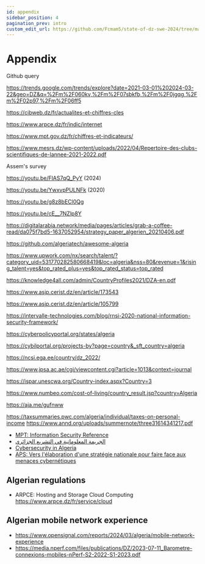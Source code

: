 ```yaml
---
id: appendix
sidebar_position: 4
pagination_prev: intro
custom_edit_url: https://github.com/Fcmam5/state-of-dz-swe-2024/tree/master/website/docs/appendix/index.md
---
```


# Appendix

Github query

https://trends.google.com/trends/explore?date=2021-03-01%202024-03-22&geo=DZ&q=%2Fm%2F060kv,%2Fm%2F07sbkfb,%2Fm%2F0jgqg,%2Fm%2F02p97,%2Fm%2F06ff5

https://cibweb.dz/fr/actualites-et-chiffres-cles

https://www.arpce.dz/fr/indic/internet

https://www.mpt.gov.dz/fr/chiffres-et-indicateurs/

https://www.mesrs.dz/wp-content/uploads/2022/04/Repertoire-des-clubs-scientifiques-de-lannee-2021-2022.pdf

Assem's survey

https://youtu.be/FlAS7qQ_PyY (2024)

https://youtu.be/YwxvpPULNFk (2020)

https://youtu.be/g8z8bECl0Qg

https://youtu.be/cE__7NZlp8Y

https://digitalarabia.network/media/pages/articles/grab-a-coffee-read/da075f7bd5-1637052954/strategy_paper_algerien_20210406.pdf

https://github.com/algeriatech/awesome-algeria

https://www.upwork.com/nx/search/talent/?category_uid=531770282580668419&loc=algeria&nss=80&revenue=1&rising_talent=yes&top_rated_plus=yes&top_rated_status=top_rated

https://knowledge4all.com/admin/CountryProfiles2021/DZA-en.pdf

https://www.asjp.cerist.dz/en/article/173543

https://www.asjp.cerist.dz/en/article/105799

https://intervalle-technologies.com/blog/rnsi-2020-national-information-security-framework/

https://cyberpolicyportal.org/states/algeria

https://cybilportal.org/projects-by?page=country&_sft_country=algeria

https://ncsi.ega.ee/country/dz_2022/

https://www.jpsa.ac.ae/cgi/viewcontent.cgi?article=1013&context=journal

https://ispar.unescwa.org/Country-index.aspx?Country=3

https://www.numbeo.com/cost-of-living/country_result.jsp?country=Algeria

https://aja.me/gufnww

https://taxsummaries.pwc.com/algeria/individual/taxes-on-personal-income
https://www.annd.org/uploads/summernote/three31614341217.pdf

* [MPT: Information Security Reference](https://www.mpt.gov.dz/en/information-security-reference/)
* [الجريمة المعلوماتية في التشريع الجزائري](https://www.asjp.cerist.dz/en/article/168985)
* [Cybersecurity in Algeria](https://www.researchgate.net/publication/369647110_Cybersecurity_in_Algeria)
* [APS: Vers l'élaboration d'une stratégie nationale pour faire face aux menaces cybernétiques ](https://www.aps.dz/societe/166994-vers-l-elaboration-d-une-strategie-nationale-pour-faire-face-aux-menaces-cybernetiques)

## Algerian regulations

- ARPCE: Hosting and Storage  Cloud Computing https://www.arpce.dz/fr/service/cloud
## Algerian mobile network experience

- https://www.opensignal.com/reports/2024/03/algeria/mobile-network-experience
- https://media.nperf.com/files/publications/DZ/2023-07-11_Barometre-connexions-mobiles-nPerf-S2-2022-S1-2023.pdf